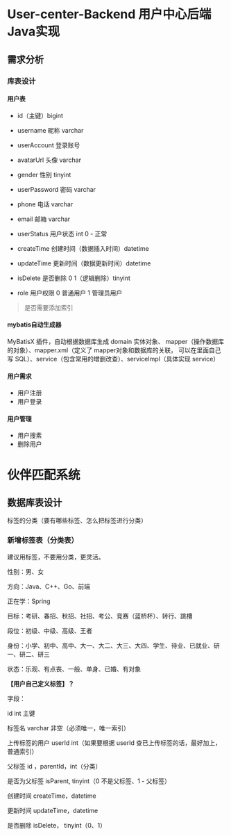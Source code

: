 # User-center-Backend 用户中心后端Java实现

## 需求分析

### 库表设计
#### 用户表

- id（主键）bigint

- username 昵称  varchar
- userAccount 登录账号
- avatarUrl 头像 varchar
- gender 性别 tinyint
- userPassword 密码  varchar
- phone 电话 varchar
- email 邮箱 varchar
- userStatus 用户状态 int  0 - 正常
- createTime 创建时间（数据插入时间）datetime
- updateTime 更新时间（数据更新时间）datetime
- isDelete 是否删除 0 1（逻辑删除）tinyint
- role 用户权限 0 普通用户 1 管理员用户

> 是否需要添加索引

#### mybatis自动生成器
MyBatisX 插件，自动根据数据库生成 domain 实体对象、
mapper（操作数据库的对象）、mapper.xml（定义了 mapper对象和数据库的关联，
可以在里面自己写 SQL）、service（包含常用的增删改查）、serviceImpl（具体实现 service）

#### 用户需求 
- 用户注册
- 用户登录

#### 用户管理
- 用户搜素
- 删除用户


# 伙伴匹配系统

## 数据库表设计

标签的分类（要有哪些标签、怎么把标签进行分类）

### 新增标签表（分类表）

建议用标签，不要用分类，更灵活。

性别：男、女

方向：Java、C++、Go、前端

正在学：Spring

目标：考研、春招、秋招、社招、考公、竞赛（蓝桥杯）、转行、跳槽

段位：初级、中级、高级、王者

身份：小学、初中、高中、大一、大二、大三、大四、学生、待业、已就业、研一、研二、研三

状态：乐观、有点丧、一般、单身、已婚、有对象

**【用户自己定义标签】？**



字段：

id int 主键

标签名 varchar 非空（必须唯一，唯一索引）

上传标签的用户 userId int（如果要根据 userId 查已上传标签的话，最好加上，普通索引）

父标签 id ，parentId，int（分类）

是否为父标签 isParent, tinyint（0 不是父标签、1 - 父标签）

创建时间 createTime，datetime

更新时间 updateTime，datetime

是否删除 isDelete， tinyint（0、1）